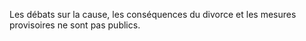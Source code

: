   
 Les débats sur la cause, les conséquences du divorce et les mesures provisoires ne sont pas publics.  

  
